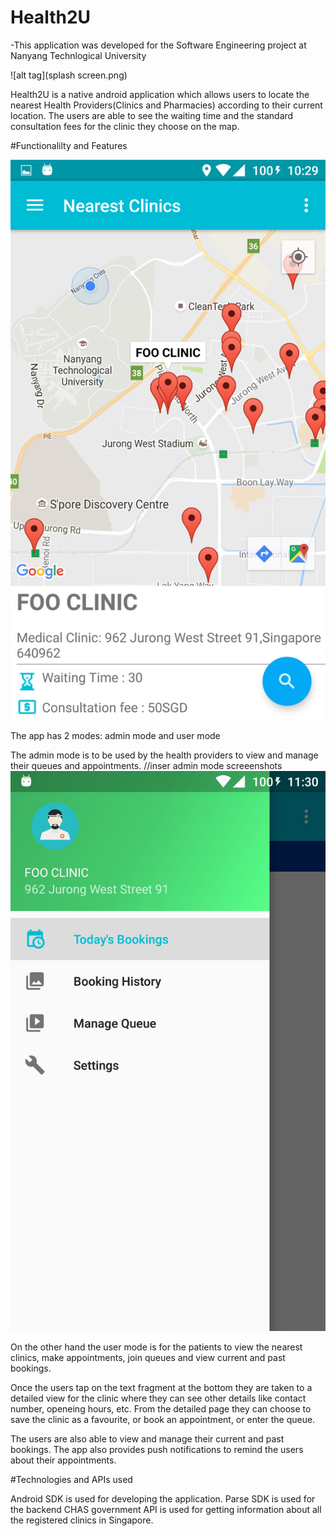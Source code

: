 # Health2U
-This application was developed for the Software Engineering project at Nanyang Technlogical University

![alt tag](splash screen.png)

Health2U is a native android application which allows users to locate the nearest Health Providers(Clinics and Pharmacies) according to their
current location. 
The users are able to see the waiting time and the standard consultation fees for the clinic they choose on the
map.

#Functionalilty and Features

![alt tag](nearest_clinics.png)

The app has 2 modes: admin mode and user mode

The admin mode is to be used by the health providers to view and manage their queues and appointments.
//inser admin mode screeenshots
![alt tag](admin_navigation.jpg)

On the other hand the user mode is for the patients to view the nearest clinics, make appointments, join queues and view current and past bookings.

Once the users tap on the text fragment at the bottom they are taken to a detailed view for the clinic where they can see other details like contact number,
openeing hours, etc.
From the detailed page they can choose to save the clinic as a favourite, or book an appointment, or enter the queue.

The users are also able to view and manage their current and past bookings. The app also provides push notifications to remind the users about their appointments.

#Technologies and APIs used

Android SDK is used for developing the application.
Parse SDK is used for the backend
CHAS government API is used for getting information about all the registered clinics in Singapore.



